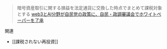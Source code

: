 
> 暗号資産取引に関する損益を法定通貨に交換した時点でまとめて課税対象とする
[web3とAI分野が自民党の政策に、自民・政調審議会でホワイトペーパーを了承](https://coinpost.jp/amp/?p=452075)

関連
- [[課税されない再投資]]
